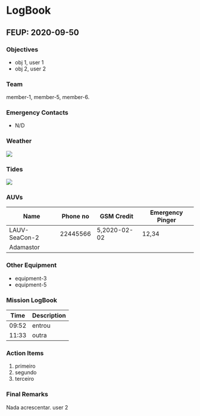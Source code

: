 # LogBook
## FEUP: 2020-09-50
### Objectives
* obj 1, user 1
* obj 2, user 2
### Team
member-1, member-5, member-6.
### Emergency Contacts
* N/D
### Weather
![](http://localhost:3001/image/1599647604766.png)

### Tides
![](http://localhost:3001/image/1599647610018.png)

### AUVs
| Name | Phone no | GSM Credit | Emergency Pinger |
|---|---|---|---|
|LAUV-SeaCon-2|22445566|5,2020-02-02|12,34|
|Adamastor||||
### Other Equipment
* equipment-3
* equipment-5
### Mission LogBook
| Time | Description |
|---|---|
|09:52|entrou|
|11:33|outra|
### Action Items
1. primeiro
2. segundo
3. terceiro
### Final Remarks
Nada acrescentar.
user 2
